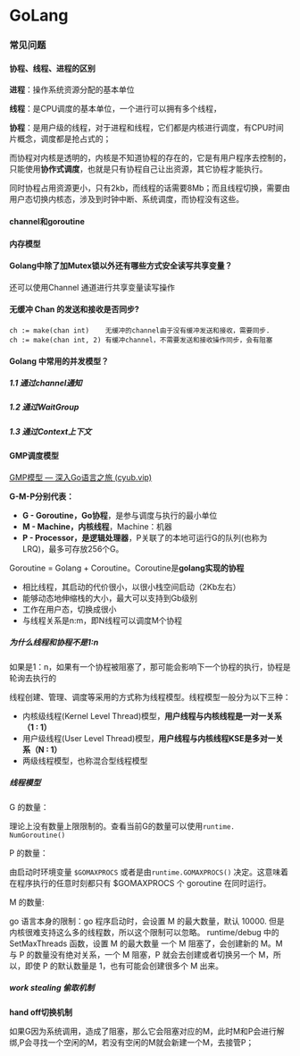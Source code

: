 # GoLang

### 常见问题

#### 协程、线程、进程的区别

**进程**：操作系统资源分配的基本单位

**线程**：是CPU调度的基本单位，一个进行可以拥有多个线程，

**协程**：是用户级的线程，对于进程和线程，它们都是内核进行调度，有CPU时间片概念，调度都是抢占式的；

而协程对内核是透明的，内核是不知道协程的存在的，它是有用户程序去控制的，只能使用**协作式调度**，也就是只有协程自己让出资源，其它协程才能执行。

同时协程占用资源更小，只有2kb，而线程的话需要8Mb；而且线程切换，需要由用户态切换内核态，涉及到时钟中断、系统调度，而协程没有这些。

#### channel和goroutine

#### 内存模型

#### Golang中除了加Mutex锁以外还有哪些方式安全读写共享变量？

还可以使用Channel 通道进行共享变量读写操作

#### 无缓冲 Chan 的发送和接收是否同步?

```
ch := make(chan int)    无缓冲的channel由于没有缓冲发送和接收，需要同步.
ch := make(chan int, 2) 有缓冲channel，不需要发送和接收操作同步，会有阻塞
```

####  Golang 中常用的并发模型？

##### 1.1 通过channel通知

##### 1.2 通过WaitGroup

##### 1.3 通过Context上下文

#### GMP调度模型

[GMP模型 — 深入Go语言之旅 (cyub.vip)](https://go.cyub.vip/gmp/gmp-model.html)

**G-M-P分别代表：**

- **G - Goroutine，Go协程**，是参与调度与执行的最小单位
- **M - Machine，内核线程**，Machine：机器
- **P - Processor，是逻辑处理器**，P关联了的本地可运行G的队列(也称为LRQ)，最多可存放256个G。

Goroutine = Golang + Coroutine。Coroutine是**golang实现的协程**

- 相比线程，其启动的代价很小，以很小栈空间启动（2Kb左右）
- 能够动态地伸缩栈的大小，最大可以支持到Gb级别
- 工作在用户态，切换成很小
- 与线程关系是n:m，即N线程可以调度M个协程

##### 为什么线程和协程不是1:n

如果是1：n，如果有一个协程被阻塞了，那可能会影响下一个协程的执行，协程是轮询去执行的

线程创建、管理、调度等采用的方式称为线程模型。线程模型一般分为以下三种：

- 内核级线程(Kernel Level Thread)模型，**用户线程与内核线程是一对一关系（1 : 1）**
- 用户级线程(User Level Thread)模型，**用户线程与内核线程KSE是多对一关系（N : 1）**
- 两级线程模型，也称混合型线程模型

##### 线程模型

G 的数量：

理论上没有数量上限限制的。查看当前G的数量可以使用`runtime. NumGoroutine()`

P 的数量：

由启动时环境变量 `$GOMAXPROCS` 或者是由`runtime.GOMAXPROCS()` 决定。这意味着在程序执行的任意时刻都只有 $GOMAXPROCS 个 goroutine 在同时运行。

M 的数量:

go 语言本身的限制：go 程序启动时，会设置 M 的最大数量，默认 10000. 但是内核很难支持这么多的线程数，所以这个限制可以忽略。 runtime/debug 中的 SetMaxThreads 函数，设置 M 的最大数量 一个 M 阻塞了，会创建新的 M。M 与 P 的数量没有绝对关系，一个 M 阻塞，P 就会去创建或者切换另一个 M，所以，即使 P 的默认数量是 1，也有可能会创建很多个 M 出来。

##### **work stealing 偷取机制**

**hand off切换机制**

如果G因为系统调用，造成了阻塞，那么它会阻塞对应的M，此时M和P会进行解绑,P会寻找一个空闲的M，若没有空闲的M就会新建一个M，去接管P；

